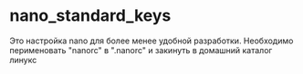# nano_standard_keys
Это настройка nano для более менее удобной разработки.
Необходимо перименовать "nanorc" в ".nanorc" и закинуть в домашний каталог линукс
